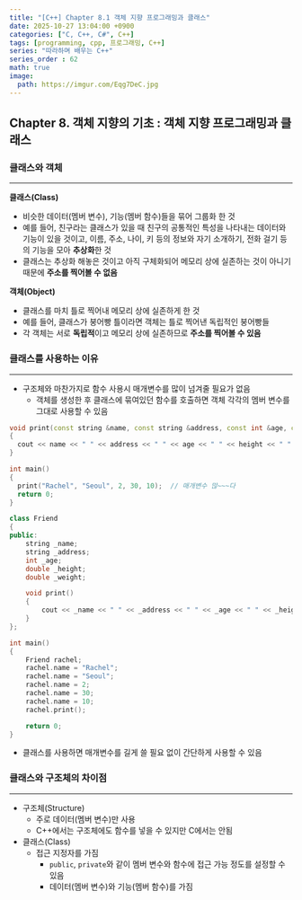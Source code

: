 ```yaml
---
title: "[C++] Chapter 8.1 객체 지향 프로그래밍과 클래스"
date: 2025-10-27 13:04:00 +0900
categories: ["C, C++, C#", C++]
tags: [programming, cpp, 프로그래밍, C++]
series: "따라하며 배우는 C++"
series_order : 62
math: true
image:
  path: https://imgur.com/Eqg7DeC.jpg
---
```


## Chapter 8. 객체 지향의 기초 : 객체 지향 프로그래밍과 클래스

### 클래스와 객체

---

**클래스(Class)**  

- 비슷한 데이터(멤버 변수), 기능(멤버 함수)들을 묶어 그룹화 한 것
- 예를 들어, 친구라는 클래스가 있을 때 친구의 공통적인 특성을 나타내는 데이터와 기능이 있을 것이고, 이름, 주소, 나이, 키 등의 정보와 자기 소개하기, 전화 걸기 등의 기능을 모아 **추상화**한 것
- 클래스는 추상화 해놓은 것이고 아직 구체화되어 메모리 상에 실존하는 것이 아니기 때문에 **주소를 찍어볼 수 없음**

**객체(Object)**  

- 클래스를 마치 틀로 찍어내 메모리 상에 실존하게 한 것
- 예를 들어, 클래스가 붕어빵 틀이라면 객체는 틀로 찍어낸 독립적인 붕어빵들
- 각 객체는 서로 **독립적**이고 메모리 상에 실존하므로 **주소를 찍어볼 수 있음**

### 클래스를 사용하는 이유

---

- 구조체와 마찬가지로 함수 사용시 매개변수를 많이 넘겨줄 필요가 없음
  - 객체를 생성한 후 클래스에 묶여있던 함수를 호출하면 객체 각각의 멤버 변수를 그대로 사용할 수 있음

```cpp
void print(const string &name, const string &address, const int &age, const double &height, const double &weight)
{
  cout << name << " " << address << " " << age << " " << height << " " << weight << endl;
}

int main()
{
  print("Rachel", "Seoul", 2, 30, 10);  // 매개변수 많~~~다 
  return 0;
}
```
```cpp
class Friend
{
public:
    string _name;
    string _address;
    int _age;
    double _height;
    double _weight;

    void print()
    {
        cout << _name << " " << _address << " " << _age << " " << _height << " " << _weight << endl;
    }
};

int main()
{
    Friend rachel;
    rachel.name = "Rachel";
    rachel.name = "Seoul";
    rachel.name = 2;
    rachel.name = 30;
    rachel.name = 10;
    rachel.print();

    return 0;
}
```

- 클래스를 사용하면 매개변수를 길게 쓸 필요 없이 간단하게 사용할 수 있음

### 클래스와 구조체의 차이점

---

- 구조체(Structure)
  - 주로 데이터(멤버 변수)만 사용
  - C++에서는 구조체에도 함수를 넣을 수 있지만 C에서는 안됨
- 클래스(Class)
  - 접근 지정자를 가짐
    - `public`, `private`와 같이 멤버 변수와 함수에 접근 가능 정도를 설정할 수 있음
    - 데이터(멤버 변수)와 기능(멤버 함수)를 가짐

